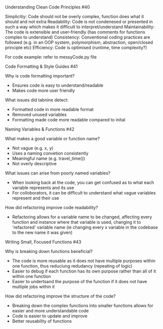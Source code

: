 Understanding Clean Code Principles #40
 
 Simplicitiy: Code should not be overly complex, function does what it should and not extra
 Readability: Code is not condenesed or presented in such a way which makes it difficult to interpret/understand
 Maintainability: The code is extensible and user-friendly (has comments for functions complex to understand)
 Consistency: Conventional coding practices are followed (e.g. in an OOP system, polymorphism, abstraction, open/closed principle etc)
 Efficiency: Code is optimised (runtime, time complexity?)
 
 For code example: refer to messyCode.py file

Code Formatting & Style Guides #41

Why is code formatting important?
- Ensures code is easy to understand/readable
- Makes code more user friendly

What issues did tabnine detect:
- Formatted code in more readable format
- Removed unused variables
- Formatting made code more readable compared to inital

Naming Variables & Functions #42

What makes a good variable or function name?
- Not vague (e.g. x, y)
- Uses a naming convetion consistently
- Meaningful name (e.g. travel_time())
- Not overly descriptive

What issues can arise from poorly named variables?
- When looking back at the code, you can get confused as to what each variable represents and its use 
- For colloborators, it can be difficult to understand what vague variables represent and their use

How did refactoring improve code readability?
- Refactoring allows for a variable name to be changed, affecting every function and instance where that variable is used, changing it to 'refactored' variable name (ie changing every x variable in the codebase to the new name it was given)

Writing Small, Focused Functions #43

Why is breaking down functions beneficial?
- The code is more reusable as it does not have multiple purposes within one function, thus reduciung redudancy (repeating of logic)
- Easier to debug if each function has its own purpose rather than all of it within one function
- Easier to undertsand the purpose of the function if it does not have multiple jobs within it

How did refactoring improve the structure of the code?
- Breaking down the complex functions into smaller functions allows for easier and more understandable code
- Code is easier to update and improve
- Better reusability of functions